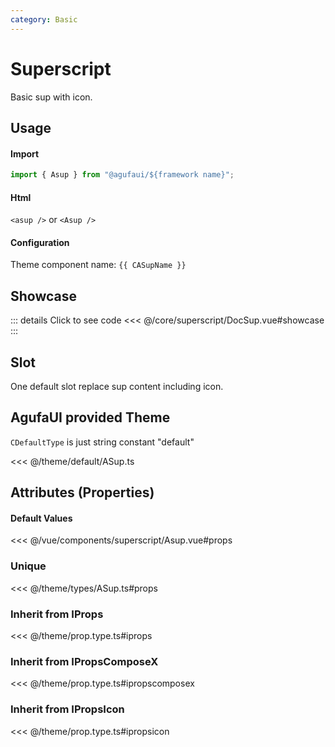 ```yaml
---
category: Basic
---
```


<script setup>
import { CASupName } from '@agufaui/theme'
</script>

# Superscript

Basic sup with icon.

## Usage

#### Import

```ts
import { Asup } from "@agufaui/${framework name}";
```

#### Html

`<asup />` or `<Asup />`

#### Configuration

Theme component name: `{{ CASupName }}`

## Showcase

<DocSup />

::: details Click to see code
<<< @/core/superscript/DocSup.vue#showcase
:::

## Slot

One default slot replace sup content including icon.

## AgufaUI provided Theme

`CDefaultType` is just string constant "default"

<<< @/theme/default/ASup.ts

## Attributes (Properties)

#### Default Values

<<< @/vue/components/superscript/Asup.vue#props

### Unique

<<< @/theme/types/ASup.ts#props

### Inherit from IProps

<<< @/theme/prop.type.ts#iprops

### Inherit from IPropsComposeX

<<< @/theme/prop.type.ts#ipropscomposex

### Inherit from IPropsIcon

<<< @/theme/prop.type.ts#ipropsicon

